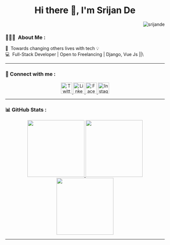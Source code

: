 <h1 align="center">Hi there 👋, I'm Srijan De</h1>
<p align="right"> <img src="https://komarev.com/ghpvc/?username=srijande" alt="srijande" /> </p>




### 👨🏻‍💻 &nbsp;About Me :

🔭 &nbsp;Towards changing others lives with tech 💡\
💻 &nbsp;Full-Stack Developer | Open to Freelancing | Django, Vue Js ||\
 <hr>

 


### 💬 Connect with me :



<div align="center">
    <a href="https://twitter.com/srijande_">
        <img src="https://raw.githubusercontent.com/System-Glitch/System-Glitch/master/assets/img/svg/twitter.svg" alt="Twitter" title="Twitter" width="35" height="35">
    </a>
    <a href="https://www.linkedin.com/in/srijande/">
        <img src="https://raw.githubusercontent.com/System-Glitch/System-Glitch/master/assets/img/svg/linkedin.svg" alt="LinkedIn" title="LinkedIn" width="35" height="35">
    </a>
    <a href="https://www.facebook.com/srijande.me/">
        <img src="https://cdn3.iconfinder.com/data/icons/capsocial-round/500/facebook-512.png" alt="Facebook" title="Facebook" width="35" height="35">
    </a>
    <a href="https://www.instagram.com/srijan.de_/">
        <img src="https://www.pinclipart.com/picdir/big/520-5201494_smiley-face-circle-transparent-background-instagram-icon-clipart.png" alt="Instagram" title="Instagram" width="35" height="35">
    </a>
  
</div>
<hr>





### 📊 GitHub Stats :

<p align="center">
  <a href="#">
     <img height="180em" src="https://github-readme-stats.vercel.app/api?username=srijande&count_private=true&show_icons=true&theme=tokyonight&include_all_commits=true&bg_color=00000000&border_color=00000000"/>
    <img height="180em" src="https://github-readme-stats.vercel.app/api/top-langs?username=srijande&count_private=true&show_icons=true&theme=tokyonight&include_all_commits=true&hide=css,html,javascript&layout=compact&bg_color=00000000&border_color=00000000&langs_count=6"/>
    <img height="180em" src="https://github-readme-streak-stats.herokuapp.com/?user=srijande&count_private=true&show_icons=true&theme=tokyonight&include_all_commits=true&background=00000000&border=00000000"/>
  </a>
</p>

<hr>



 

